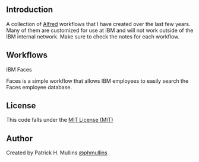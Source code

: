 ## Introduction

A collection of [Alfred][Alfred] workflows that I have created over the last few years. Many of them are customized for 
use at IBM and will not work outside of the IBM internal network. Make sure to check the notes for each workflow.

## Workflows

IBM Faces 

Faces is a simple workflow that allows IBM employees to easily search the Faces employee database. 

## License
This code falls under the [MIT License (MIT)][license]

## Author
Created by Patrick H. Mullins [@phmullins ](https://twitter.com/phmullins)

[Alfred]:http://www.alfredapp.com/
[license]:http://github.com/phmullins/IBM-Faces-Workflow/tree/master/LICENSE.txt
